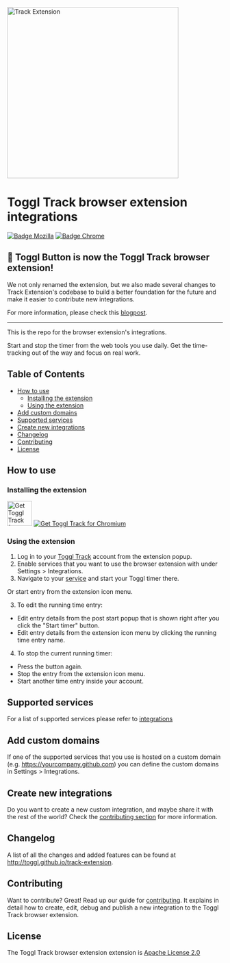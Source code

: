 <img src="docs/toggl-track-logo.svg" alt="Track Extension" width="400" height="auto">

# Toggl Track browser extension integrations

[![Badge Mozilla]][Mozilla]
[![Badge Chrome]][Chrome]

## 📣 Toggl Button is now the Toggl Track browser extension!
We not only renamed the extension, but we also made several changes to Track Extension's codebase to build a better foundation for the future and make it easier to contribute new integrations.

For more information, please check this [blogpost](https://toggl.com/blog/purposeful-open-source).

---

This is the repo for the browser extension's integrations.

Start and stop the timer from the web tools you use daily. Get the time-tracking
out of the way and focus on real work.

## Table of Contents
- [How to use](#how-to-use)
  - [Installing the extension](#installing-the-extension)
  - [Using the extension](#using-the-extension)
- [Add custom domains](#add-custom-domains)
- [Supported services](#supported-services)
- [Create new integrations](#create-new-integrations)
- [Changelog](#changelog)
- [Contributing](#contributing)
- [License](#license)

## How to use

### Installing the extension



<p align="left">
<a href="https://addons.mozilla.org/en-US/firefox/addon/toggl-button-time-tracker/"><img src="https://blog.mozilla.org/addons/files/2020/04/get-the-addon-fx-apr-2020.svg" alt="Get Toggl Track for Firefox" height="58"></a>
<a href="https://chrome.google.com/webstore/detail/toggl-button/oejgccbfbmkkpaidnkphaiaecficdnfn"><img src="https://storage.googleapis.com/web-dev-uploads/image/WlD8wC6g8khYWPJUsQceQkhXSlv1/UV4C4ybeBTsZt43U4xis.png" alt="Get Toggl Track for Chromium"></a>
</p>


### Using the extension

1. Log in to your [Toggl Track](https://track.toggl.com/) account from the extension popup.
2. Enable services that you want to use the browser extension with under Settings > Integrations.
3. Navigate to your [service](#supported-services) and start your Toggl timer there.

Or start entry from the extension icon menu.

3. To edit the running time entry:
  - Edit entry details from the post start popup that is shown right after you click the "Start timer" button.
  - Edit entry details from the extension icon menu by clicking the running time entry name.

4. To stop the current running timer:
  - Press the button again.
  - Stop the entry from the extension icon menu.
  - Start another time entry inside your account.

## Supported services

For a list of supported services please refer to [integrations](docs/INTEGRATIONS.md)

## Add custom domains

If one of the supported services that you use is hosted on a custom domain (e.g. https://yourcompany.github.com) you can define the custom domains in Settings > Integrations.

## Create new integrations

Do you want to create a new custom integration, and maybe share it with the rest of the world? Check the [contributing section](#contributing) for more information.

## Changelog

A list of all the changes and added features can be found at http://toggl.github.io/track-extension.

## Contributing

Want to contribute? Great! Read up our guide for [contributing](docs/CONTRIBUTING.md).
It explains in detail how to create, edit, debug and publish a new integration to the Toggl Track browser extension.

## License
The Toggl Track browser extension extension is [Apache License 2.0](LICENSE)


[Mozilla]: https://addons.mozilla.org/en-US/firefox/addon/toggl-button-time-tracker/
[Badge Mozilla]: https://img.shields.io/amo/rating/toggl-button-time-tracker?label=Firefox

[Chrome]: https://chrome.google.com/webstore/detail/toggl-button/oejgccbfbmkkpaidnkphaiaecficdnfn
[Badge Chrome]: https://img.shields.io/chrome-web-store/rating/oejgccbfbmkkpaidnkphaiaecficdnfn?label=Chrome
